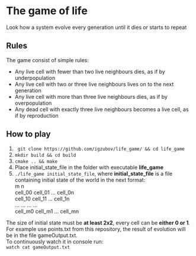 # The game of life
Look how a system evolve every generation until it dies or starts to repeat

## Rules
The game consist of simple rules:
- Any live cell with fewer than two live neighbours dies, as if by underpopulation
- Any live cell with two or three live neighbours lives on to the next generation
- Any live cell with more than three live neighbours dies, as if by overpopulation
- Any dead cell with exactly three live neighbours becomes a live cell, as if by reproduction

## How to play

1. ``` git clone https://github.com/igzubov/life_game/ && cd life_game```
2. ``` mkdir build && cd build ```
3. ``` cmake .. && make ```
4. Place initial_state_file in the folder with executable **life_game**
5. ``` ./life_game initial_state_file ```, 
where **initial_state_file** is a file containing initial state of the world in the next format:  
m n    
cell_00 cell_01 ... cell_0n    
cell_10 cell_11 ... cell_1n   
...     ...     ... ...    
cell_m0 cell_m1 ... cell_mn

The size of initial state must be **at least 2x2**, every cell can be **either 0 or 1**.    
For example use points.txt from this repository, the result of evolution will be in the file gameOutput.txt.   
To continuously watch it in console run:    
``` watch cat gameOutput.txt ```
